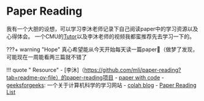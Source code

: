# Paper Reading
我有一个大胆的设想，可以学习李沐老师记录下自己阅读paper中的学习资源以及心得体会。
一个CMU的[Tutor](https://www.cs.cmu.edu/~zhihaoj2/papers/HowtoReadPaper.pdf)以及李沐老师的视频我都蛮推荐先去学习一下的。

<!-- prettier-ignore-start -->
???+ warning "Hope"
    真心希望能从今天开始每天读一篇paper🤣（做梦了发现，可能现在一周能看两三篇就不错了
<!-- prettier-ignore-end -->

<!-- prettier-ignore-start -->
!!! quote " Resource"
    - [李沐]（https://github.com/mli/paper-reading?tab=readme-ov-file）的paper-reading项目
    - [paper with code](https://paperswithcode.com/)
    - [geeksforgeeks](https://www.geeksforgeeks.org/): 一个关于计算机科学的学习网站
    - [colah blog](https://colah.github.io/)
    - [Paper Reading List](https://papers.cool/)
<!-- prettier-ignore-end -->